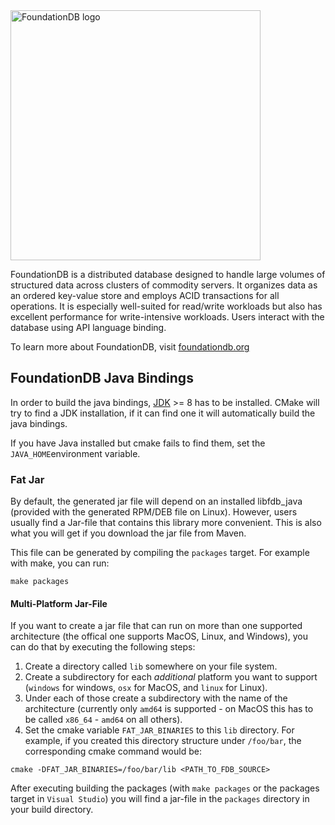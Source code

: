 <img alt="FoundationDB logo" src="documentation/FDB_logo.png?raw=true" width="400">

FoundationDB is a distributed database designed to handle large volumes of structured data across clusters of commodity servers. It organizes data as an ordered key-value store and employs ACID transactions for all operations. It is especially well-suited for read/write workloads but also has excellent performance for write-intensive workloads. Users interact with the database using API language binding.

To learn more about FoundationDB, visit [foundationdb.org](https://www.foundationdb.org/)

## FoundationDB Java Bindings

In order to build the java bindings,
[JDK](http://www.oracle.com/technetwork/java/javase/downloads/index.html) >= 8
has to be installed. CMake will try to find a JDK installation, if it can find
one it will automatically build the java bindings.

If you have Java installed but cmake fails to find them, set the
`JAVA_HOME`environment variable.

### Fat Jar

By default, the generated jar file will depend on an installed libfdb_java
(provided with the generated RPM/DEB file on Linux). However, users usually find
a Jar-file that contains this library more convenient. This is also what you
will get if you download the jar file from Maven.

This file can be generated by compiling the `packages` target. For example with
make, you can run:

``` shell
make packages
```

#### Multi-Platform Jar-File

If you want to create a jar file that can run on more than one supported
architecture (the offical one supports MacOS, Linux, and Windows), you can do
that by executing the following steps:

1. Create a directory called `lib` somewhere on your file system.
1. Create a subdirectory for each *additional* platform you want to support
   (`windows` for windows, `osx` for MacOS, and `linux` for Linux).
1. Under each of those create a subdirectory with the name of the architecture
   (currently only `amd64` is supported - on MacOS this has to be called
   `x86_64` - `amd64` on all others).
1. Set the cmake variable `FAT_JAR_BINARIES` to this `lib` directory. For
   example, if you created this directory structure under `/foo/bar`, the
   corresponding cmake command would be:

```
cmake -DFAT_JAR_BINARIES=/foo/bar/lib <PATH_TO_FDB_SOURCE>
```

After executing building the packages (with `make packages` or the packages
target in  `Visual Studio`) you will find a jar-file in the `packages`
directory in your build directory.

